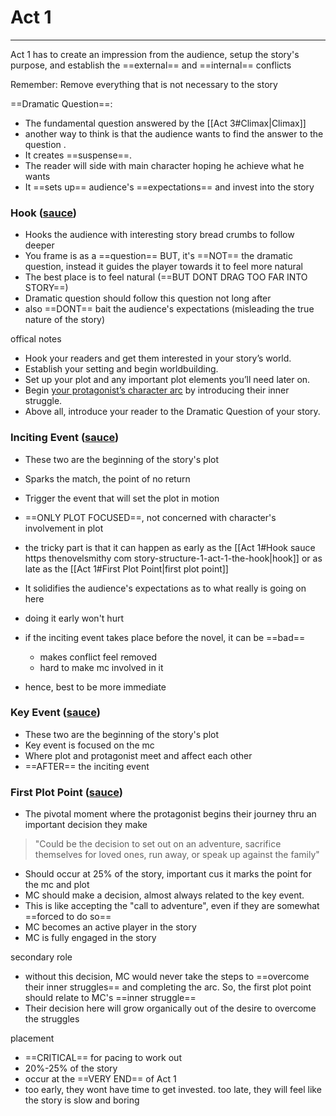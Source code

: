# Act 1
---
Act 1 has to create an impression from the audience, setup the story's purpose, and establish the ==external== and ==internal== conflicts

Remember: Remove everything that is not necessary to the story

==Dramatic Question==: 
- The fundamental question answered by the [[Act 3#Climax|Climax]]
- another way to think is that the audience wants to find the answer to the question . 
- It creates ==suspense==. 
- The reader will side with main character hoping he achieve what he wants
- It ==sets up== audience's ==expectations== and invest into the story

### Hook ([sauce](https://thenovelsmithy.com/story-structure-1-act-1-the-hook/))
- Hooks the audience with interesting story bread crumbs to follow deeper
- You frame is as a ==question== BUT, it's ==NOT== the dramatic question, instead it guides the player towards it to feel more natural
- The best place is to feel natural (==BUT DONT DRAG TOO FAR INTO STORY==)
- Dramatic question should follow this question not long after
- also ==DONT== bait the audience's expectations (misleading the true nature of the story)

offical notes
-   Hook your readers and get them interested in your story’s world.
-   Establish your setting and begin worldbuilding.
-   Set up your plot and any important plot elements you’ll need later on.
-   Begin [your protagonist’s character arc](https://www.thenovelsmithy.com/positive-negative-character-arcs/) by introducing their inner struggle.
-   Above all, introduce your reader to the Dramatic Question of your story.

### Inciting Event ([sauce](https://thenovelsmithy.com/story-structure-2-inciting-event/))
- These two are the beginning of the story's plot
- Sparks the match, the point of no return
- Trigger the event that will set the plot in motion
- ==ONLY PLOT FOCUSED==, not concerned with character's involvement in plot
- the tricky part is that it can happen as early as the [[Act 1#Hook sauce https thenovelsmithy com story-structure-1-act-1-the-hook|hook]] or as late as the [[Act 1#First Plot Point|first plot point]]
- It solidifies the audience's expectations as to what really is going on here
- doing it early won't hurt

- if the inciting event takes place before the novel, it can be ==bad==
	- makes conflict feel removed
	- hard to make mc involved in it
- hence, best to be more immediate

### Key Event ([sauce](https://thenovelsmithy.com/story-structure-2-inciting-event/))
- These two are the beginning of the story's plot
- Key event is focused on the mc
- Where plot and protagonist meet and affect each other
- ==AFTER== the inciting event

### First Plot Point ([sauce](https://thenovelsmithy.com/story-structure-3-first-plot-point/))
- The pivotal moment where the protagonist begins their journey thru an important decision they make
>"Could be the decision to set out on an adventure, sacrifice themselves for loved ones, run away, or speak up against the family"
- Should occur at 25% of the story, important cus it marks the point for the mc and plot
- MC should make a decision, almost always related to the key event.
- This is like accepting the "call to adventure", even if they are somewhat ==forced to do so==
- MC becomes an active player in the story
- MC is fully engaged in the story

secondary role
- without this decision, MC would never take the steps to ==overcome their inner struggles== and completing the arc. So, the first plot point should relate to MC's ==inner struggle==
- Their decision here will grow organically out of the desire to overcome the struggles

placement
- ==CRITICAL== for pacing to work out
- 20%-25% of the story
- occur at the ==VERY END== of Act 1
- too early, they wont have time to get invested. too late, they will feel like the story is slow and boring

